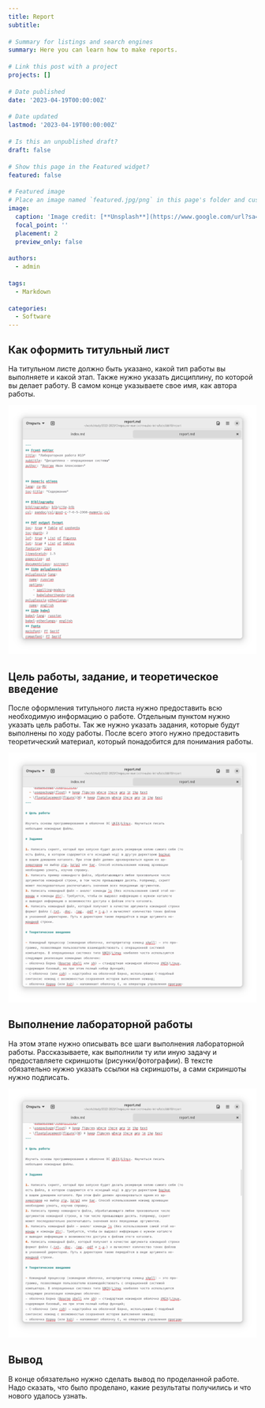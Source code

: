 ```yaml
---
title: Report
subtitle: 

# Summary for listings and search engines
summary: Here you can learn how to make reports.

# Link this post with a project
projects: []

# Date published
date: '2023-04-19T00:00:00Z'

# Date updated
lastmod: '2023-04-19T00:00:00Z'

# Is this an unpublished draft?
draft: false

# Show this page in the Featured widget?
featured: false

# Featured image
# Place an image named `featured.jpg/png` in this page's folder and customize its options here.
image:
  caption: 'Image credit: [**Unsplash**](https://www.google.com/url?sa=i&url=https%3A%2F%2Fru.wikipedia.org%2Fwiki%2FMarkdown&psig=AOvVaw3TT4zhHyyYiDrPRfBeMMR7&ust=1681069332153000&source=images&cd=vfe&ved=0CBEQjRxqFwoTCOD8xraFm_4CFQAAAAAdAAAAABAE)'
  focal_point: ''
  placement: 2
  preview_only: false

authors:
  - admin

tags:
  - Markdown

categories:
  - Software
---
```


## Как оформить титульный лист

На титульном листе должно быть указано, какой тип работы вы выполняете и какой этап. Также нужно указать дисциплину, по которой вы делает работу. В самом конце указываете свое имя, как автора работы.

![](./1.png)

## Цель работы, задание, и теоретическое введение

После оформления титульного листа нужно предоставить всю необходимую информацию о работе. Отдельным пунктом нужно указать цель работы. Так же нужно указать задания, которые будут выполнены по ходу работы. После всего этого нужно предоставить теоретический материал, который понадобится для понимания работы.

![](./2.png)

## Выполнение лабораторной работы

На этом этапе нужно описывать все шаги выполнения лабораторной работы. Рассказываете, как выполнили ту или иную задачу и предоставляете скриншоты (рисунки/фотографии). В тексте обязательно нужно указать ссылки на скриншоты, а сами скриншоты нужно подписать.

![](./2.png)

## Вывод

В конце обязательно нужно сделать вывод по проделанной работе. Надо сказать, что было проделано, какие результаты получились и что нового удалось узнать.
